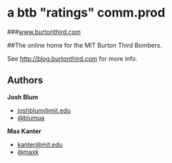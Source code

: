 a btb "ratings" comm.prod
=========
###www.burtonthird.com

##The online home for the MIT Burton Third Bombers.

See http://blog.burtonthird.com for more info.

## Authors

**Josh Blum**
+ [joshblum@mit.edu](mailto:joshblum@mit.edu)
+ [@blumua](https://twitter.com/blumua)

**Max Kanter**
+ [kanter@mit.edu](mailto:kanter@mit.edu)
+ [@maxk](https://twitter.com/maxk)
